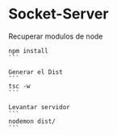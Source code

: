 # Socket-Server

Recuperar modulos de node
````
npm install
```

Generar el Dist
```
tsc -w
```

Levantar servidor
```
nodemon dist/
```

